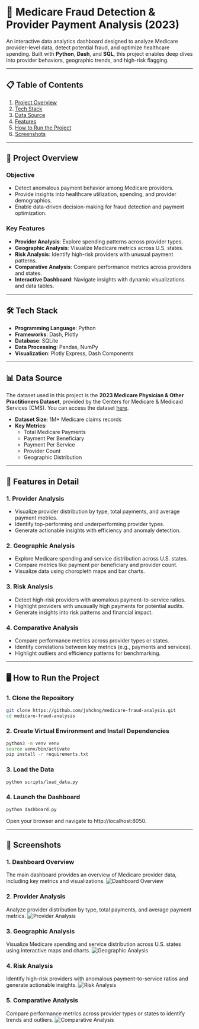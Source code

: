 # 🏥 Medicare Fraud Detection & Provider Payment Analysis (2023)

An interactive data analytics dashboard designed to analyze Medicare provider-level data, detect potential fraud, and optimize healthcare spending. Built with **Python**, **Dash**, and **SQL**, this project enables deep dives into provider behaviors, geographic trends, and high-risk flagging.

---

## 📋 Table of Contents
1. [Project Overview](#-project-overview)
2. [Tech Stack](#-tech-stack)
3. [Data Source](#-data-source)
4. [Features](#-features-in-detail)
5. [How to Run the Project](#️-how-to-run-the-project)
6. [Screenshots](#-screenshots)

---

## 🚀 Project Overview

### **Objective**
- Detect anomalous payment behavior among Medicare providers.
- Provide insights into healthcare utilization, spending, and provider demographics.
- Enable data-driven decision-making for fraud detection and payment optimization.

### **Key Features**
- **Provider Analysis**: Explore spending patterns across provider types.
- **Geographic Analysis**: Visualize Medicare metrics across U.S. states.
- **Risk Analysis**: Identify high-risk providers with unusual payment patterns.
- **Comparative Analysis**: Compare performance metrics across providers and states.
- **Interactive Dashboard**: Navigate insights with dynamic visualizations and data tables.

---

## 🛠️ Tech Stack

- **Programming Language**: Python
- **Frameworks**: Dash, Plotly
- **Database**: SQLite
- **Data Processing**: Pandas, NumPy
- **Visualization**: Plotly Express, Dash Components

---

## 📊 Data Source

The dataset used in this project is the **2023 Medicare Physician & Other Practitioners Dataset**, provided by the Centers for Medicare & Medicaid Services (CMS). You can access the dataset [here](https://data.cms.gov/provider-summary-by-type-of-service/medicare-physician-other-practitioners/medicare-physician-other-practitioners-by-provider/data).

- **Dataset Size**: 1M+ Medicare claims records
- **Key Metrics**:
  - Total Medicare Payments
  - Payment Per Beneficiary
  - Payment Per Service
  - Provider Count
  - Geographic Distribution

---

## 🌟 Features in Detail

### **1. Provider Analysis**
- Visualize provider distribution by type, total payments, and average payment metrics.
- Identify top-performing and underperforming provider types.
- Generate actionable insights with efficiency and anomaly detection.

### **2. Geographic Analysis**
- Explore Medicare spending and service distribution across U.S. states.
- Compare metrics like payment per beneficiary and provider count.
- Visualize data using choropleth maps and bar charts.

### **3. Risk Analysis**
- Detect high-risk providers with anomalous payment-to-service ratios.
- Highlight providers with unusually high payments for potential audits.
- Generate insights into risk patterns and financial impact.

### **4. Comparative Analysis**
- Compare performance metrics across provider types or states.
- Identify correlations between key metrics (e.g., payments and services).
- Highlight outliers and efficiency patterns for benchmarking.

---

## 🖥️ How to Run the Project

### **1. Clone the Repository**
```bash
git clone https://github.com/jshchng/medicare-fraud-analysis.git
cd medicare-fraud-analysis
```

### **2. Create Virtual Environment and Install Dependencies**
```bash
python3 -m venv venv
source venv/bin/activate
pip install -r requirements.txt
```

### **3. Load the Data**
```bash
python scripts/load_data.py
```

### **4. Launch the Dashboard**
```bash
python dashboard.py
```
Open your browser and navigate to http://localhost:8050.

---

## 📸 Screenshots
### **1. Dashboard Overview**
The main dashboard provides an overview of Medicare provider data, including key metrics and visualizations.
![Dashboard Overview](screenshots/dashboard_overview.png)

### **2. Provider Analysis**
Analyze provider distribution by type, total payments, and average payment metrics.
![Provider Analysis](screenshots/provider_analysis.png)

### **3. Geographic Analysis**
Visualize Medicare spending and service distribution across U.S. states using interactive maps and charts.
![Geographic Analysis](screenshots/geographic_analysis.png)

### **4. Risk Analysis**
Identify high-risk providers with anomalous payment-to-service ratios and generate actionable insights.
![Risk Analysis](screenshots/risk_analysis.png)

### **5. Comparative Analysis**
Compare performance metrics across provider types or states to identify trends and outliers.
![Comparative Analysis](screenshots/comparative_analysis.png)